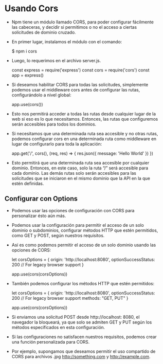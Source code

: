 # Usando Cors

- Npm tiene un módulo llamado CORS, para poder configurar fácilmente las cabeceras, y decidir si permitimos o no el acceso a ciertas solicitudes de dominio cruzado.
- En primer lugar, instalamos el módulo con el comando:

    $ npm i cors

- Luego, lo requerimos en el archivo server.js. 

    const express = require('express')
    const cors = require('cors') 
    const app = express()

- Si deseamos habilitar CORS para todas las solicitudes, simplemente podemos usar el middleware cors antes de configurar las rutas, configurándolo a nivel global:

    app.use(cors())

- Esto nos permitirá acceder a todas las rutas desde cualquier lugar de la web si eso es lo que necesitamos. Entonces, las rutas que configuremos serán accesibles para todos los dominios.   
- Si necesitamos que una determinada ruta sea accesible y no otras rutas, podemos configurar cors en una determinada ruta como middleware en lugar de configurarlo para toda la aplicación:

    app.get('/', cors(), (req, res) => {
	res.json({
	  message: 'Hello World'
	})
    })

- Esto permitirá que una determinada ruta sea accesible por cualquier dominio. Entonces, en este caso, solo la ruta “/” será accesible para cada dominio. Las demás rutas solo serán accesibles para las solicitudes que se iniciaron en el mismo dominio que la API en la que estén definidas.

## Configurar con Options
- Podemos usar las opciones de configuración con CORS para personalizar ésto aún más. 
- Podemos usar la configuración para permitir el acceso de un solo dominio o subdominios, configurar métodos HTTP que estén permitidos, como GET y POST, según nuestros requisitos.
- Así es como podemos permitir el acceso de un solo dominio usando las opciones de CORS:

    let corsOptions = {
      origin: 'http://localhost:8080',
      optionSuccessStatus: 200 // For legacy browser support
    }
    
    app.use(cors(corsOptions))

- También podemos configurar los métodos HTTP que estén permitidos:


    let corsOptions = {
      origin: 'http://localhost:8080',
      optionSuccessStatus: 200 // For legacy browser support
      methods: "GET, PUT"
    }
    
    app.use(cors(corsOptions))

- Si enviamos una solicitud POST desde http://localhost: 8080, el navegador la bloqueará, ya que solo se admiten GET y PUT según los métodos especificados en esta configuración.

- Si las configuraciones no satisfacen nuestros requisitos, podemos crear una función personalizada para CORS.

- Por ejemplo, supongamos que deseamos permitir el uso compartido de CORS para archivos .jpg http://something.com y http://example.com.


